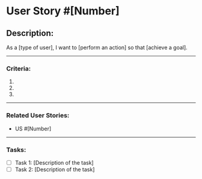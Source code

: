 # User Story #[Number]

## Description:
As a [type of user], I want to [perform an action] so that [achieve a goal].

---

### Criteria:

1. 
2. 
3. 

---

### Related User Stories:

- US #[Number]

---

### Tasks:

- [ ] Task 1: [Description of the task]
- [ ] Task 2: [Description of the task]
